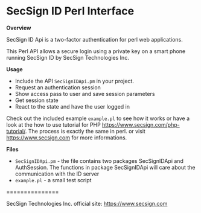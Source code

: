 # SecSign ID Perl Interface


**Overview**

SecSign ID Api is a two-factor authentication for perl web applications.

This Perl API allows a secure login using a private key on a smart phone running SecSign ID by SecSign Technologies Inc.


**Usage**

* Include the API `SecSignIDApi.pm` in your project.
* Request an authentication session
* Show access pass to user and save session parameters 
* Get session state 
* React to the state and have the user logged in


Check out the included example `example.pl` to see how it works or 
have a look at the how to use tutorial for PHP <https://www.secsign.com/php-tutorial/>. The process is exactly the same in perl.
or visit <https://www.secsign.com> for more informations.

**Files**

* `SecSignIDApi.pm` - the file contains two packages SecSignIDApi and AuthSession. The functions in package SecSignIDApi will care about the communication with the ID server
* `example.pl` - a small test script


===============

SecSign Technologies Inc. official site: <https://www.secsign.com>